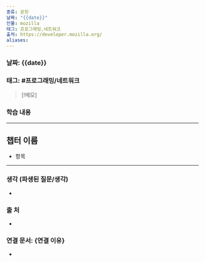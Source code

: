 ```yaml
---
종류: 문헌
날짜: "{{date}}"
인물: mozilla
태그: 프로그래밍,네트워크
출처: https://developer.mozilla.org/
aliases:
---
```


### 날짜: {{date}}

### 태그: #프로그래밍/네트워크

>[!메모]
> 

### 학습 내용
---
## 챕터 이름
- 항목
---
### 생각 (파생된 질문/생각)
- 
### 출 처
- 

### 연결 문서: {연결 이유}
- 
